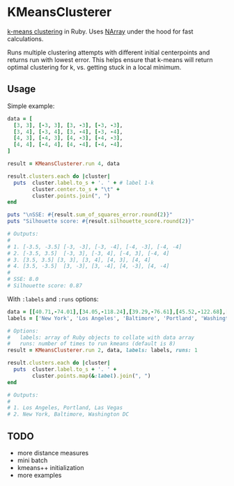 KMeansClusterer
===

[k-means clustering](http://en.wikipedia.org/wiki/K-means_clustering) in Ruby. Uses [NArray](https://github.com/masa16/narray) under the hood for fast calculations.

Runs multiple clustering attempts with different initial centerpoints and returns run with lowest error. This helps ensure that k-means will return optimal clustering for k, vs. getting stuck in a local minimum.


Usage
---
Simple example:

```ruby
data = [
  [3, 3], [-3, 3], [3, -3], [-3, -3],
  [3, 4], [-3, 4], [3, -4], [-3, -4],
  [4, 3], [-4, 3], [4, -3], [-4, -3],
  [4, 4], [-4, 4], [4, -4], [-4, -4],
]

result = KMeansClusterer.run 4, data

result.clusters.each do |cluster|
  puts  cluster.label.to_s + '. ' + # label 1-k
        cluster.center.to_s + "\t" + 
        cluster.points.join(", ")
end

puts "\nSSE: #{result.sum_of_squares_error.round(2)}"
puts "Silhouette score: #{result.silhouette_score.round(2)}"

# Outputs:
#
# 1. [-3.5, -3.5] [-3, -3], [-3, -4], [-4, -3], [-4, -4]
# 2. [-3.5, 3.5]  [-3, 3], [-3, 4], [-4, 3], [-4, 4]
# 3. [3.5, 3.5] [3, 3], [3, 4], [4, 3], [4, 4]
# 4. [3.5, -3.5]  [3, -3], [3, -4], [4, -3], [4, -4]
#
# SSE: 8.0
# Silhouette score: 0.87
```

With ```:labels``` and ```:runs``` options:

```ruby
data = [[40.71,-74.01],[34.05,-118.24],[39.29,-76.61],[45.52,-122.68],[38.9,-77.04],[36.11,-115.17]]
labels = ['New York', 'Los Angeles', 'Baltimore', 'Portland', 'Washington DC', 'Las Vegas']

# Options:
#   labels: array of Ruby objects to collate with data array
#   runs: number of times to run kmeans (default is 8)
result = KMeansClusterer.run 2, data, labels: labels, runs: 1

result.clusters.each do |cluster|
  puts  cluster.label.to_s + '. ' + 
        cluster.points.map(&:label).join(", ")
end

# Outputs:
#
# 1. Los Angeles, Portland, Las Vegas
# 2. New York, Baltimore, Washington DC
```


TODO
---
- more distance measures
- mini batch
- kmeans++ initialization
- more examples
